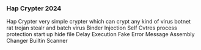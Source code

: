 ### Hap Crypter 2024  

Hap Crypter very simple crypter which can crypt any kind of virus botnet rat trojan stealr and batch virus
Binder
Injection
Self
Cvtres
process protection
start up
hide file
Delay Execution
Fake Error Message
Assembly Changer
Builtin Scanner

